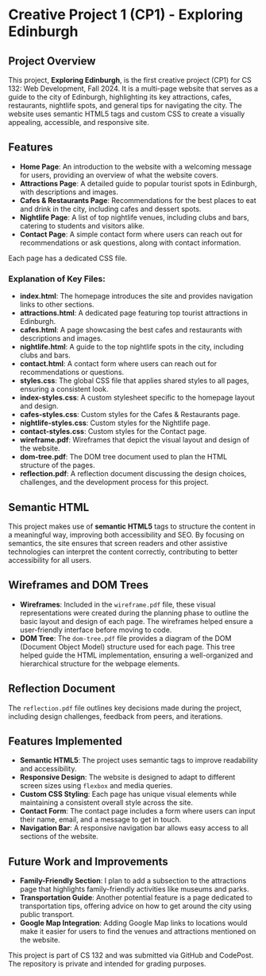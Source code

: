 # Creative Project 1 (CP1) - Exploring Edinburgh

## Project Overview
This project, **Exploring Edinburgh**, is the first creative project (CP1) for CS 132: Web Development, Fall 2024. 
It is a multi-page website that serves as a guide to the city of Edinburgh, highlighting its key attractions, cafes, restaurants, nightlife spots, and general tips for navigating the city. 
The website uses semantic HTML5 tags and custom CSS to create a visually appealing, accessible, and responsive site.

## Features
- **Home Page**: An introduction to the website with a welcoming message for users, providing an overview of what the website covers.
- **Attractions Page**: A detailed guide to popular tourist spots in Edinburgh, with descriptions and images.
- **Cafes & Restaurants Page**: Recommendations for the best places to eat and drink in the city, including cafes and dessert spots.
- **Nightlife Page**: A list of top nightlife venues, including clubs and bars, catering to students and visitors alike.
- **Contact Page**: A simple contact form where users can reach out for recommendations or ask questions, along with contact information.
  
Each page has a dedicated CSS file.

### Explanation of Key Files:
- **index.html**: The homepage introduces the site and provides navigation links to other sections.
- **attractions.html**: A dedicated page featuring top tourist attractions in Edinburgh.
- **cafes.html**: A page showcasing the best cafes and restaurants with descriptions and images.
- **nightlife.html**: A guide to the top nightlife spots in the city, including clubs and bars.
- **contact.html**: A contact form where users can reach out for recommendations or questions.
- **styles.css**: The global CSS file that applies shared styles to all pages, ensuring a consistent look.
- **index-styles.css**: A custom stylesheet specific to the homepage layout and design.
- **cafes-styles.css**: Custom styles for the Cafes & Restaurants page.
- **nightlife-styles.css**: Custom styles for the Nightlife page.
- **contact-styles.css**: Custom styles for the Contact page.
- **wireframe.pdf**: Wireframes that depict the visual layout and design of the website.
- **dom-tree.pdf**: The DOM tree document used to plan the HTML structure of the pages.
- **reflection.pdf**: A reflection document discussing the design choices, challenges, and the development process for this project.

## Semantic HTML
This project makes use of **semantic HTML5** tags to structure the content in a meaningful way, improving both accessibility and SEO. 
By focusing on semantics, the site ensures that screen readers and other assistive technologies can interpret the content correctly, contributing to better accessibility for all users.

## Wireframes and DOM Trees
- **Wireframes**: Included in the `wireframe.pdf` file, these visual representations were created during the planning phase to outline the basic layout and design of each page. The wireframes helped ensure a user-friendly interface before moving to code.
- **DOM Tree**: The `dom-tree.pdf` file provides a diagram of the DOM (Document Object Model) structure used for each page. This tree helped guide the HTML implementation, ensuring a well-organized and hierarchical structure for the webpage elements.

## Reflection Document
The `reflection.pdf` file outlines key decisions made during the project, including design challenges, feedback from peers, and iterations. 

## Features Implemented
- **Semantic HTML5**: The project uses semantic tags to improve readability and accessibility.
- **Responsive Design**: The website is designed to adapt to different screen sizes using `flexbox` and media queries.
- **Custom CSS Styling**: Each page has unique visual elements while maintaining a consistent overall style across the site.
- **Contact Form**: The contact page includes a form where users can input their name, email, and a message to get in touch.
- **Navigation Bar**: A responsive navigation bar allows easy access to all sections of the website.

## Future Work and Improvements
- **Family-Friendly Section**: I plan to add a subsection to the attractions page that highlights family-friendly activities like museums and parks.
- **Transportation Guide**: Another potential feature is a page dedicated to transportation tips, offering advice on how to get around the city using public transport.
- **Google Map Integration**: Adding Google Map links to locations would make it easier for users to find the venues and attractions mentioned on the website.

This project is part of CS 132 and was submitted via GitHub and CodePost. The repository is private and intended for grading purposes.
